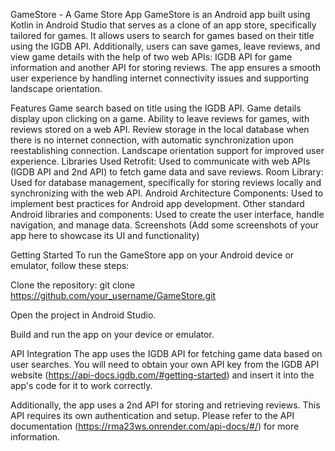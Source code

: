 GameStore - A Game Store App
GameStore is an Android app built using Kotlin in Android Studio that serves as a clone of an app store, specifically tailored for games. It allows users to search for games based on their title using the IGDB API. Additionally, users can save games, leave reviews, and view game details with the help of two web APIs: IGDB API for game information and another API for storing reviews. The app ensures a smooth user experience by handling internet connectivity issues and supporting landscape orientation.

Features
Game search based on title using the IGDB API.
Game details display upon clicking on a game.
Ability to leave reviews for games, with reviews stored on a web API.
Review storage in the local database when there is no internet connection, with automatic synchronization upon reestablishing connection.
Landscape orientation support for improved user experience.
Libraries Used
Retrofit: Used to communicate with web APIs (IGDB API and 2nd API) to fetch game data and save reviews.
Room Library: Used for database management, specifically for storing reviews locally and synchronizing with the web API.
Android Architecture Components: Used to implement best practices for Android app development.
Other standard Android libraries and components: Used to create the user interface, handle navigation, and manage data.
Screenshots
(Add some screenshots of your app here to showcase its UI and functionality)

Getting Started
To run the GameStore app on your Android device or emulator, follow these steps:

Clone the repository: git clone https://github.com/your_username/GameStore.git

Open the project in Android Studio.

Build and run the app on your device or emulator.

API Integration
The app uses the IGDB API for fetching game data based on user searches. You will need to obtain your own API key from the IGDB API website (https://api-docs.igdb.com/#getting-started) and insert it into the app's code for it to work correctly.

Additionally, the app uses a 2nd API for storing and retrieving reviews. This API requires its own authentication and setup. Please refer to the API documentation (https://rma23ws.onrender.com/api-docs/#/) for more information.
